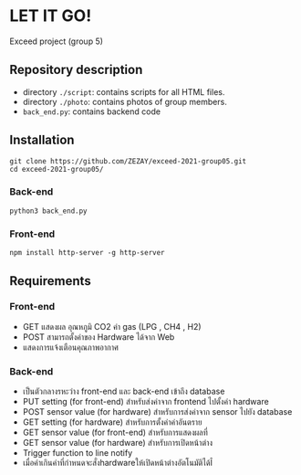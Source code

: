 # LET IT GO!

Exceed project (group 5)

## Repository description

- directory `./script`: contains scripts for all HTML files.
- directory `./photo`: contains photos of group members.
- `back_end.py`: contains backend code

## Installation

```
git clone https://github.com/ZEZAY/exceed-2021-group05.git
cd exceed-2021-group05/
```

### Back-end

```
python3 back_end.py
```

### Front-end

```
npm install http-server -g http-server
```

## Requirements

### Front-end

- GET แสดงผล อุณหภูมิ CO2 ค่า gas (LPG , CH4 , H2)
- POST สามารถตั้งค่าของ Hardware ได้จาก Web
- แสดงการแจ้งเตือนคุณภาพอากาศ

### Back-end

- เป็นตัวกลางรหะว่าง front-end และ back-end เข้าถึง database
- PUT setting (for front-end) สำหรับส่งค่าจาก frontend ไปตั้งค่า hardware
- POST sensor value (for hardware) สำหรับการส่งค่าจาก sensor ไปยัง database
- GET setting (for hardware) สำหรับการตั้งค่าค่าอันตราย
- GET sensor value (for front-end) สำหรับการแสดงผลที่
- GET sensor value (for hardware) สำหรับการเปิดหน้าต่าง
- Trigger function to line notify
- เมื่อค่าเกินค่าที่กำหนดจะสั่งhardwareให้เปิดหน้าต่างอัตโนมัติได้Î
